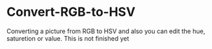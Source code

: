 # Convert-RGB-to-HSV

Converting a picture from RGB to HSV and also you can edit the hue, saturetion or value. This is not finished yet
